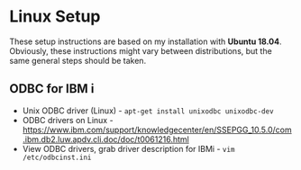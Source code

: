 # Linux Setup

These setup instructions are based on my installation with **Ubuntu 18.04**.
Obviously, these instructions might vary between distributions, but the same general steps should be taken.


## ODBC for IBM i
- Unix ODBC driver (Linux) - ```apt-get install unixodbc unixodbc-dev```
- ODBC drivers on Linux - https://www.ibm.com/support/knowledgecenter/en/SSEPGG_10.5.0/com.ibm.db2.luw.apdv.cli.doc/doc/t0061216.html
- View ODBC drivers, grab driver description for IBMi - ```vim /etc/odbcinst.ini```

